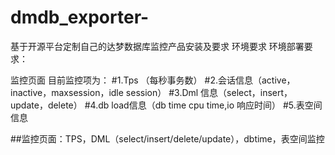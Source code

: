 # dmdb_exporter-
基于开源平台定制自己的达梦数据库监控产品安装及要求
环境要求
环境部署要求：


监控页面
目前监控项为：
#1.Tps （每秒事务数）
#2.会话信息（active，inactive，maxsession，idle session）
#3.Dml 信息（select，insert，update，delete）
#4.db load信息（db time cpu time,io 响应时间）
#5.表空间信息



##监控页面：TPS，DML（select/insert/delete/update），dbtime，表空间监控




